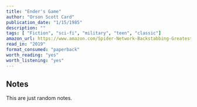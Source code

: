 ```yaml
---
title: "Ender's Game"
author: "Orson Scott Card"
publication_date: "1/15/1985"
description: ""
tags: [ "Fiction", "sci-fi", "military", "teen", "classic"]
amazon_url: https://www.amazon.com/Spider-Network-Backstabbing-Greatest-Financial/dp/0062452983
read_in: "2019"
format_consumed: "paperback"
worth_reading: "yes"
worth_listening: "yes" 
---
```


## Notes

This are just random notes.